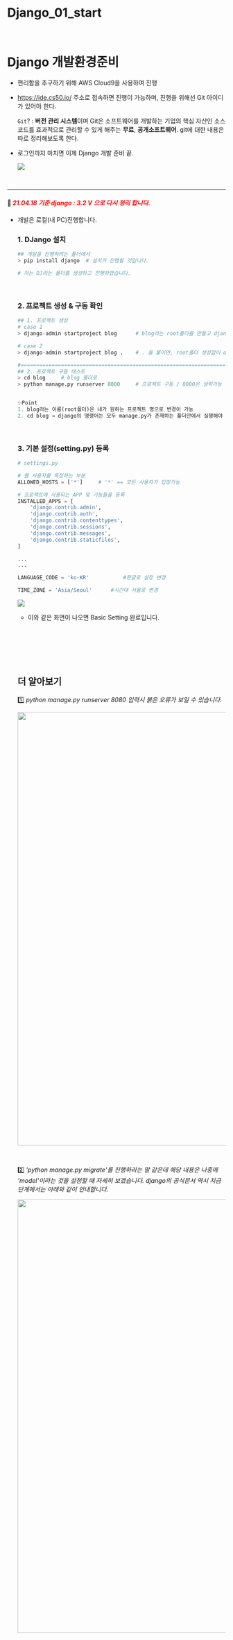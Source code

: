 # Django_01_start


​	

# Django 개발환경준비

- 편리함을 추구하기 위해 AWS Cloud9을 사용하여 진행

- https://ide.cs50.io/ 주소로 접속하면 진행이 가능하며, 진행을 위해선 Git 아이디가 있어야 한다.

  `Git`? : **버전 관리 시스템**이며 Git은 소프트웨어를 개발하는 기업의 핵심 자산인 소스코드를 효과적으로 관리할 수 있게 해주는 **무료**, **공개소프트웨어**. git에 대한 내용은 따로 정리해보도록 한다.

- 로그인까지 마치면 이제 Django 개발 준비 끝.

  <image src="/images/django_c9_main.png" caption="C9 접속 화면(`블랙테마 적용되어 있음`)">

  ​		

---

#### 👏 <span style="color:red">_21.04.18 기준 django : 3.2 V 으로 다시 정리 합니다._</span>

- 개발은 로컬(내 PC)진행합니다. 

  ### 1. DJango 설치

  ```python
  ## 개발을 진행하려는 폴더에서  
  > pip install django	# 설치가 진행될 것입니다.
  
  # 저는 DJ라는 폴더를 생성하고 진행하였습니다.
  ```

  ​			

  ### 2. 프로젝트 생성 & 구동 확인

  ```python
  ## 1. 프로젝트 생성
  # case 1
  > django-admin startproject blog		# blog라는 root폴더를 만들고 django프로젝트를 시작
  
  # case 2
  > django-admin startproject blog .	# . 을 붙이면, root폴더 생성없이 django프로젝트 시작
  
  #========================================================================================#
  ## 2. 프로젝트 구동 테스트
  > cd blog		# blog 폴더로 
  > python manage.py runserver 8080		# 프로젝트 구동 / 8080은 생략가능
  
  
  ✨Point
  1. blog라는 이름(root폴더)은 내가 원하는 프로젝트 명으로 변경이 가능
  2. cd blog → django의 명령어는 모두 manage.py가 존재하는 폴더안에서 실행해야 함, 이를 위한 이동
  ```

  ​		

  ### 3. 기본 설정(setting.py) 등록

  ```python
  # settings.py
  
  # 웹 사용자를 특정하는 부분
  ALLOWED_HOSTS = ['*']		# '*' == 모든 사용자가 입장가능
  
  # 프로젝트에 사용되는 APP 및 기능들을 등록
  INSTALLED_APPS = [
      'django.contrib.admin',
      'django.contrib.auth',
      'django.contrib.contenttypes',
      'django.contrib.sessions',
      'django.contrib.messages',
      'django.contrib.staticfiles',
  ]
  
  ...
  ...
  
  LANGUAGE_CODE = 'ko-KR'			#한글로 설정 변경
  
  TIME_ZONE = 'Asia/Seoul'		#시간대 서울로 변경
  ```

  <image src="/images/django_main.png" caption="여기까지 진행한 것을 보통(`로켓을 띄운다.`)고 한다.">

  - 이와 같은 화면이 나오면 Basic Setting 완료입니다.

    ​		

    ​	

    ​	

  ## 더 알아보기

  1️⃣ *python manage.py runserver 8080 입력시 붉은 오류가 보일 수 있습니다.*

  <image src="/images/django_01_00.png" width="1000px">

  ​	

  2️⃣ *'python manage.py migrate'를 진행하라는 말 같은데 해당 내용은 나중에 'model'이라는 것을 설정할 때 자세히 보겠습니다. django의 공식문서 역시 지금 단계에서는 아래와 같이 안내합니다.*

  <image src="/images/django_01_01.png" width="1000px">

  ​	

  ​	


